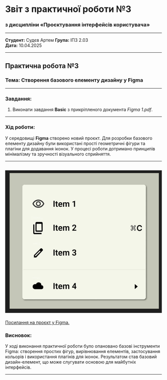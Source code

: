 # Звіт з практичної роботи №3
### з дисципліни «Проєктування інтерфейсів користувача»

---

**Студент:** Судєв Артем
**Група:** ІПЗ 2.03  
**Дата:** 10.04.2025

---

## Практична робота №3

### Тема: Створення базового елементу дизайну у Figma

---

### Завдання:
1. Виконати завдання **Basic** з прикріпленого документа _Figma 1.pdf_.

---

### Хід роботи:
У середовищі **Figma** створено новий проєкт. Для розробки базового елементу дизайну були використані прості геометричні фігури та плагіни для додавання іконок. У процесі роботи дотримано принципів мінімалізму та зручності візуального сприйняття.

---

![Рисунок 3.1 — Базовий елемент дизайну у Figma](https://github.com/CookieYup/design/blob/main/workshop_3/figma_file.jpg?raw=true)
---
[Посилання на проєкт у Figma. ](https://www.figma.com/design/43A8Urtgr4gSW7FyZQtdVr/%D0%9B%D0%B0%D0%B1-3?node-id=0-1&p=f&t=pdY7OErIbC3oXEKp-0) 
### Висновок:
У ході виконання практичної роботи було опановано базові інструменти Figma: створення простих фігур, вирівнювання елементів, застосування кольорів і використання плагінів для іконок. Результатом став базовий дизайн-елемент, що може слугувати основою для майбутніх інтерфейсів.

---
